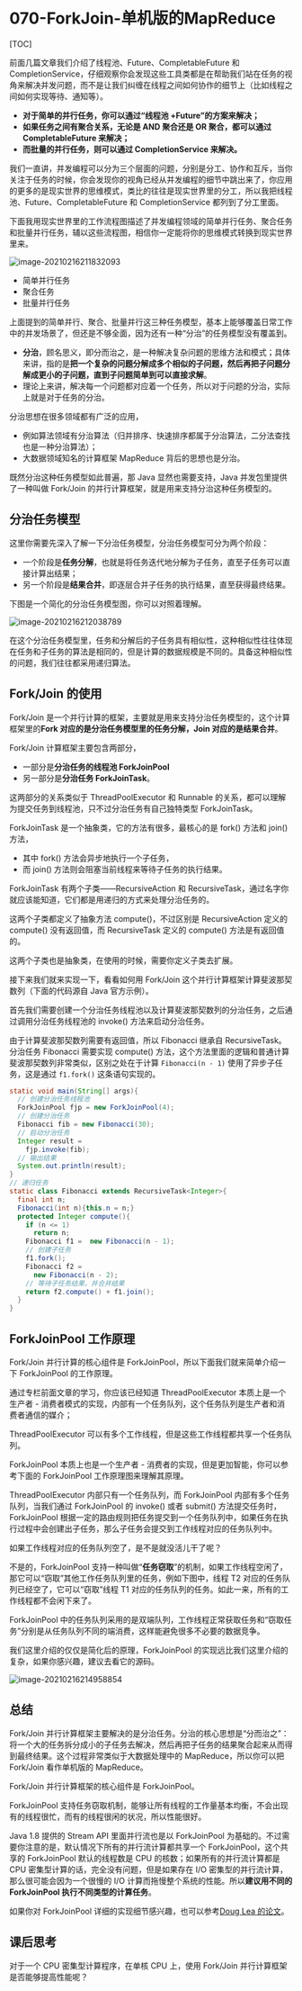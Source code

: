# 070-ForkJoin-单机版的MapReduce

[TOC]

前面几篇文章我们介绍了线程池、Future、CompletableFuture 和 CompletionService，仔细观察你会发现这些工具类都是在帮助我们站在任务的视角来解决并发问题，而不是让我们纠缠在线程之间如何协作的细节上（比如线程之间如何实现等待、通知等）。

- **对于简单的并行任务，你可以通过“线程池 +Future”的方案来解决；**
- **如果任务之间有聚合关系，无论是 AND 聚合还是 OR 聚合，都可以通过 CompletableFuture 来解决；**
- **而批量的并行任务，则可以通过 CompletionService 来解决。**

我们一直讲，并发编程可以分为三个层面的问题，分别是分工、协作和互斥，当你关注于任务的时候，你会发现你的视角已经从并发编程的细节中跳出来了，你应用的更多的是现实世界的思维模式，类比的往往是现实世界里的分工，所以我把线程池、Future、CompletableFuture 和 CompletionService 都列到了分工里面。

下面我用现实世界里的工作流程图描述了并发编程领域的简单并行任务、聚合任务和批量并行任务，辅以这些流程图，相信你一定能将你的思维模式转换到现实世界里来。

![image-20210216211832093](../../../../../assets/image-20210216211832093.png)

- 简单并行任务
- 聚合任务
- 批量并行任务

上面提到的简单并行、聚合、批量并行这三种任务模型，基本上能够覆盖日常工作中的并发场景了，但还是不够全面，因为还有一种“分治”的任务模型没有覆盖到。

- **分治**，顾名思义，即分而治之，是一种解决复杂问题的思维方法和模式；具体来讲，指的是**把一个复杂的问题分解成多个相似的子问题，然后再把子问题分解成更小的子问题，直到子问题简单到可以直接求解**。
- 理论上来讲，解决每一个问题都对应着一个任务，所以对于问题的分治，实际上就是对于任务的分治。

分治思想在很多领域都有广泛的应用，

- 例如算法领域有分治算法（归并排序、快速排序都属于分治算法，二分法查找也是一种分治算法）；
- 大数据领域知名的计算框架 MapReduce 背后的思想也是分治。

既然分治这种任务模型如此普遍，那 Java 显然也需要支持，Java 并发包里提供了一种叫做 Fork/Join 的并行计算框架，就是用来支持分治这种任务模型的。

## 分治任务模型

这里你需要先深入了解一下分治任务模型，分治任务模型可分为两个阶段：

- 一个阶段是**任务分解**，也就是将任务迭代地分解为子任务，直至子任务可以直接计算出结果；
- 另一个阶段是**结果合并**，即逐层合并子任务的执行结果，直至获得最终结果。

下图是一个简化的分治任务模型图，你可以对照着理解。

![image-20210216212038789](../../../../../assets/image-20210216212038789.png)

在这个分治任务模型里，任务和分解后的子任务具有相似性，这种相似性往往体现在任务和子任务的算法是相同的，但是计算的数据规模是不同的。具备这种相似性的问题，我们往往都采用递归算法。

## Fork/Join 的使用

Fork/Join 是一个并行计算的框架，主要就是用来支持分治任务模型的，这个计算框架里的**Fork 对应的是分治任务模型里的任务分解，Join 对应的是结果合并**。

Fork/Join 计算框架主要包含两部分，

- 一部分是**分治任务的线程池 ForkJoinPool**
- 另一部分是**分治任务 ForkJoinTask**。

这两部分的关系类似于 ThreadPoolExecutor 和 Runnable 的关系，都可以理解为提交任务到线程池，只不过分治任务有自己独特类型 ForkJoinTask。

ForkJoinTask 是一个抽象类，它的方法有很多，最核心的是 fork() 方法和 join() 方法，

- 其中 fork() 方法会异步地执行一个子任务，
- 而 join() 方法则会阻塞当前线程来等待子任务的执行结果。

ForkJoinTask 有两个子类——RecursiveAction 和 RecursiveTask，通过名字你就应该能知道，它们都是用递归的方式来处理分治任务的。

这两个子类都定义了抽象方法 compute()，不过区别是 RecursiveAction 定义的 compute() 没有返回值，而 RecursiveTask 定义的 compute() 方法是有返回值的。

这两个子类也是抽象类，在使用的时候，需要你定义子类去扩展。

接下来我们就来实现一下，看看如何用 Fork/Join 这个并行计算框架计算斐波那契数列（下面的代码源自 Java 官方示例）。

首先我们需要创建一个分治任务线程池以及计算斐波那契数列的分治任务，之后通过调用分治任务线程池的 invoke() 方法来启动分治任务。

由于计算斐波那契数列需要有返回值，所以 Fibonacci 继承自 RecursiveTask。分治任务 Fibonacci 需要实现 compute() 方法，这个方法里面的逻辑和普通计算斐波那契数列非常类似，区别之处在于计算 `Fibonacci(n - 1)` 使用了异步子任务，这是通过 `f1.fork()` 这条语句实现的。

```java
static void main(String[] args){
  // 创建分治任务线程池  
  ForkJoinPool fjp = new ForkJoinPool(4);
  // 创建分治任务
  Fibonacci fib = new Fibonacci(30);   
  // 启动分治任务  
  Integer result = 
    fjp.invoke(fib);
  // 输出结果  
  System.out.println(result);
}
// 递归任务
static class Fibonacci extends RecursiveTask<Integer>{
  final int n;
  Fibonacci(int n){this.n = n;}
  protected Integer compute(){
    if (n <= 1)
      return n;
    Fibonacci f1 =  new Fibonacci(n - 1);
    // 创建子任务  
    f1.fork();
    Fibonacci f2 = 
      new Fibonacci(n - 2);
    // 等待子任务结果，并合并结果  
    return f2.compute() + f1.join();
  }
}
```

## ForkJoinPool 工作原理

Fork/Join 并行计算的核心组件是 ForkJoinPool，所以下面我们就来简单介绍一下 ForkJoinPool 的工作原理。

通过专栏前面文章的学习，你应该已经知道 ThreadPoolExecutor 本质上是一个生产者 - 消费者模式的实现，内部有一个任务队列，这个任务队列是生产者和消费者通信的媒介；

ThreadPoolExecutor 可以有多个工作线程，但是这些工作线程都共享一个任务队列。

ForkJoinPool 本质上也是一个生产者 - 消费者的实现，但是更加智能，你可以参考下面的 ForkJoinPool 工作原理图来理解其原理。

ThreadPoolExecutor 内部只有一个任务队列，而 ForkJoinPool 内部有多个任务队列，当我们通过 ForkJoinPool 的 invoke() 或者 submit() 方法提交任务时，ForkJoinPool 根据一定的路由规则把任务提交到一个任务队列中，如果任务在执行过程中会创建出子任务，那么子任务会提交到工作线程对应的任务队列中。

如果工作线程对应的任务队列空了，是不是就没活儿干了呢？

不是的，ForkJoinPool 支持一种叫做“**任务窃取**”的机制，如果工作线程空闲了，那它可以“窃取”其他工作任务队列里的任务，例如下图中，线程 T2 对应的任务队列已经空了，它可以“窃取”线程 T1 对应的任务队列的任务。如此一来，所有的工作线程都不会闲下来了。

ForkJoinPool 中的任务队列采用的是双端队列，工作线程正常获取任务和“窃取任务”分别是从任务队列不同的端消费，这样能避免很多不必要的数据竞争。

我们这里介绍的仅仅是简化后的原理，ForkJoinPool 的实现远比我们这里介绍的复杂，如果你感兴趣，建议去看它的源码。

![image-20210216214958854](../../../../../assets/image-20210216214958854.png)

## 总结

Fork/Join 并行计算框架主要解决的是分治任务。分治的核心思想是“分而治之”：将一个大的任务拆分成小的子任务去解决，然后再把子任务的结果聚合起来从而得到最终结果。这个过程非常类似于大数据处理中的 MapReduce，所以你可以把 Fork/Join 看作单机版的 MapReduce。

Fork/Join 并行计算框架的核心组件是 ForkJoinPool。

ForkJoinPool 支持任务窃取机制，能够让所有线程的工作量基本均衡，不会出现有的线程很忙，而有的线程很闲的状况，所以性能很好。

Java 1.8 提供的 Stream API 里面并行流也是以 ForkJoinPool 为基础的。不过需要你注意的是，默认情况下所有的并行流计算都共享一个 ForkJoinPool，这个共享的 ForkJoinPool 默认的线程数是 CPU 的核数；如果所有的并行流计算都是 CPU 密集型计算的话，完全没有问题，但是如果存在 I/O 密集型的并行流计算，那么很可能会因为一个很慢的 I/O 计算而拖慢整个系统的性能。所以**建议用不同的 ForkJoinPool 执行不同类型的计算任务**。

如果你对 ForkJoinPool 详细的实现细节感兴趣，也可以参考[Doug Lea 的论文](http://gee.cs.oswego.edu/dl/papers/fj.pdf)。

## 课后思考

对于一个 CPU 密集型计算程序，在单核 CPU 上，使用 Fork/Join 并行计算框架是否能够提高性能呢？